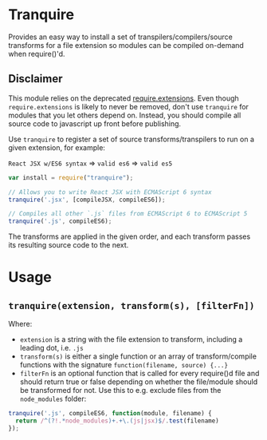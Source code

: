 # Tranquire

Provides an easy way to install a set of transpilers/compilers/source transforms for a file extension so modules can be compiled on-demand when require()'d.

## Disclaimer
This module relies on the deprecated [require.extensions](http://nodejs.org/api/globals.html#globals_require_extensions).
Even though `require.extensions` is likely to never be removed, don't use `tranquire` for modules that you let others depend on.
Instead, you should compile all source code to javascript up front before publishing.

Use `tranquire` to register a set of source transforms/transpilers to run on a given extension, for example:

`React JSX w/ES6 syntax` => `valid es6` => `valid es5`

```js
var install = require("tranquire");

// Allows you to write React JSX with ECMAScript 6 syntax
tranquire('.jsx', [compileJSX, compileES6]);

// Compiles all other `.js` files from ECMAScript 6 to ECMAScript 5
tranquire('.js', compileES6);

```

The transforms are applied in the given order, and each transform passes its resulting source code to the next.

# Usage

## `tranquire(extension, transform(s), [filterFn])`

Where: 
- `extension` is a string with the file extension to transform, including a leading dot, i.e. `.js` 
- `transform(s)` is either a single function or an array of transform/compile functions with the signature `function(filename, source) {...}`
- `filterFn` is an optional function that is called for every require()d file and should return true or false depending on whether the
file/module should be transformed for not. Use this to e.g. exclude files from the `node_modules` folder:

```js
tranquire('.js', compileES6, function(module, filename) {
  return /^(?!.*node_modules)+.+\.(js|jsx)$/.test(filename)
});
```